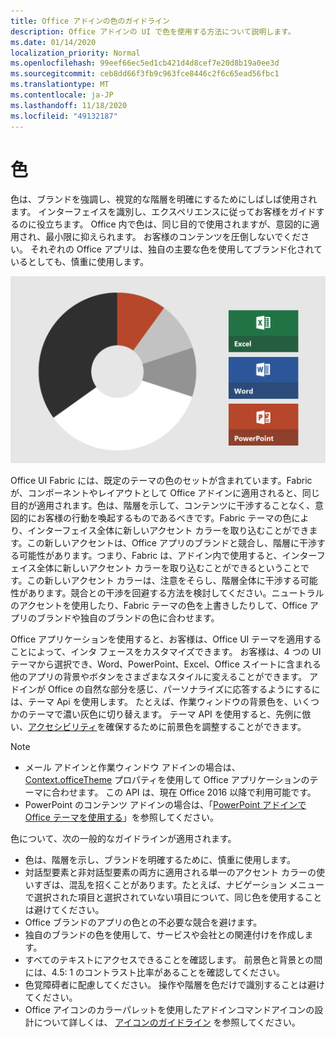 ```yaml
---
title: Office アドインの色のガイドライン
description: Office アドインの UI で色を使用する方法について説明します。
ms.date: 01/14/2020
localization_priority: Normal
ms.openlocfilehash: 99eef66ec5ed1cb421d4d8cef7e20d8b19a0ee3d
ms.sourcegitcommit: ceb8dd66f3fb9c963fce8446c2f6c65ead56fbc1
ms.translationtype: MT
ms.contentlocale: ja-JP
ms.lasthandoff: 11/18/2020
ms.locfileid: "49132187"
---
```

# <a name="color"></a>色

色は、ブランドを強調し、視覚的な階層を明確にするためにしばしば使用されます。 インターフェイスを識別し、エクスペリエンスに従ってお客様をガイドするのに役立ちます。 Office 内で色は、同じ目的で使用されますが、意図的に適用され、最小限に抑えられます。 お客様のコンテンツを圧倒しないでください。 それぞれの Office アプリは、独自の主要な色を使用してブランド化されているとしても、慎重に使用します。

![Office、Excel、Word、および PowerPoint の配色を示す図。 Office の主要な色は黒と白で、マイナー色は薄い灰色、濃い灰色、オレンジ色になっています。 Excel の主要な色は緑、Word は青、PowerPoint はオレンジ色です。](../images/office-addins-color-schemes.png)

Office UI Fabric には、既定のテーマの色のセットが含まれています。Fabric が、コンポーネントやレイアウトとして Office アドインに適用されると、同じ目的が適用されます。色は、階層を示して、コンテンツに干渉することなく、意図的にお客様の行動を喚起するものであるべきです。Fabric テーマの色により、インターフェイス全体に新しいアクセント カラーを取り込むことができます。この新しいアクセントは、Office アプリのブランドと競合し、階層に干渉する可能性があります。つまり、Fabric は、アドイン内で使用すると、インターフェイス全体に新しいアクセント カラーを取り込むことができるということです。この新しいアクセント カラーは、注意をそらし、階層全体に干渉する可能性があります。競合との干渉を回避する方法を検討してください。ニュートラルのアクセントを使用したり、Fabric テーマの色を上書きしたりして、Office アプリのブランドや独自のブランドの色に合わせます。

Office アプリケーションを使用すると、お客様は、Office UI テーマを適用することによって、インタ フェースをカスタマイズできます。 お客様は、4 つの UI テーマから選択でき、Word、PowerPoint、Excel、Office スイートに含まれる他のアプリの背景やボタンをさまざまなスタイルに変えることができます。 アドインが Office の自然な部分を感じ、パーソナライズに応答するようにするには、テーマ Api を使用します。 たとえば、作業ウィンドウの背景色を、いくつかのテーマで濃い灰色に切り替えます。 テーマ API を使用すると、先例に倣い、[アクセシビリティ](../design/accessibility-guidelines.md)を確保するために前景色を調整することができます。

> [!NOTE]
> - メール アドインと作業ウィンドウ アドインの場合は、[Context.officeTheme](/javascript/api/office/office.context) プロパティを使用して Office アプリケーションのテーマに合わせます。 この API は、現在 Office 2016 以降で利用可能です。
> - PowerPoint のコンテンツ アドインの場合は、「[PowerPoint アドインで Office テーマを使用する](../powerpoint/use-document-themes-in-your-powerpoint-add-ins.md)」を参照してください。

色について、次の一般的なガイドラインが適用されます。

- 色は、階層を示し、ブランドを明確するために、慎重に使用します。
- 対話型要素と非対話型要素の両方に適用される単一のアクセント カラーの使いすぎは、混乱を招くことがあります。たとえば、ナビゲーション メニューで選択された項目と選択されていない項目について、同じ色を使用することは避けてください。
- Office ブランドのアプリの色との不必要な競合を避けます。
- 独自のブランドの色を使用して、サービスや会社との関連付けを作成します。
- すべてのテキストにアクセスできることを確認します。 前景色と背景との間には、4.5: 1 のコントラスト比率があることを確認してください。
- 色覚障碍者に配慮してください。 操作や階層を色だけで識別することは避けてください。
- Office アイコンのカラーパレットを使用したアドインコマンドアイコンの設計について詳しくは、 [アイコンのガイドライン](../design/add-in-icons.md) を参照してください。
